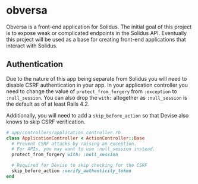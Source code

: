 # obversa

Obversa is a front-end application for Solidus. The initial goal of this project is to expose weak or complicated endpoints in the Solidus API. Eventually this project will be used as a base for creating front-end applications that interact with Solidus.

## Authentication

Due to the nature of this app being separate from Solidus you will need to disable CSRF authentication in your app. In your application controller you need to change the value of `protect_from_forgery` from `:exception` to `:null_session`. You can also drop the `with:` altogether as `:null_session` is the default as of at least Rails 4.2.

Additionally, you will need to add a `skip_before_action` so that Devise also knows to skip CSRF verification.

```ruby
# app/controllers/application_controller.rb
class ApplicationController < ActionController::Base
  # Prevent CSRF attacks by raising an exception.
  # For APIs, you may want to use :null_session instead.
  protect_from_forgery with: :null_session

  # Required for Devise to skip checking for the CSRF
  skip_before_action :verify_authenticity_token
end
```
